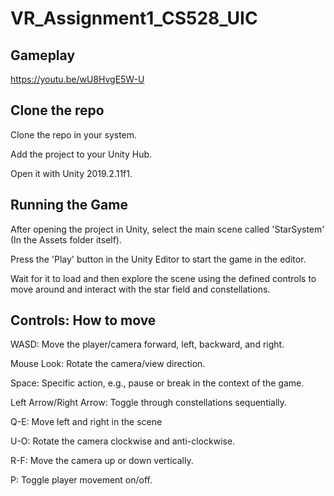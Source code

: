 # VR_Assignment1_CS528_UIC

## Gameplay
https://youtu.be/wU8HvgE5W-U
 
## Clone the repo
Clone the repo in your system.

Add the project to your Unity Hub.

 Open it with Unity 2019.2.11f1.


## Running the Game
After opening the project in Unity, select the main scene called 'StarSystem' (In the Assets folder itself).

Press the 'Play' button in the Unity Editor to start the game in the editor.

Wait for it to load and then explore the scene using the defined controls to move around and interact with the star field and constellations.


## Controls: How to move
WASD: Move the player/camera forward, left, backward, and right.

Mouse Look: Rotate the camera/view direction.

Space: Specific action, e.g., pause or break in the context of the game.

Left Arrow/Right Arrow: Toggle through constellations sequentially.

Q-E: Move left and right in the scene

U-O: Rotate the camera clockwise and anti-clockwise.

R-F: Move the camera up or down vertically.

P: Toggle player movement on/off.
